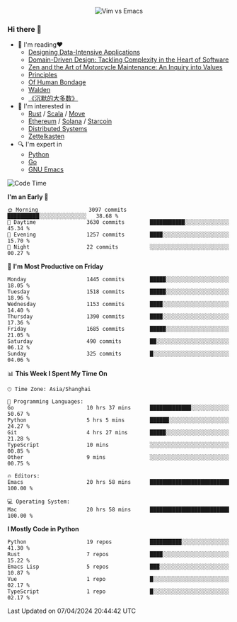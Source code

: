 <p align="center">
    <img src="https://gist.githubusercontent.com/coldnight/e696baffb094e71c96cb302118878eae/raw/40ea5053a6f66cc65f90f437e4173497da225958/banner.gif" alt="Vim vs Emacs" />
</p>

### Hi there 👋

- 📖 I'm reading❤️
    + [Designing Data-Intensive Applications](https://www.oreilly.com/library/view/designing-data-intensive-applications/9781491903063/)
    + [Domain-Driven Design: Tackling Complexity in the Heart of Software](https://www.dddcommunity.org/book/evans_2003/)
    + [Zen and the Art of Motorcycle Maintenance: An Inquiry into Values](https://en.wikipedia.org/wiki/Zen_and_the_Art_of_Motorcycle_Maintenance)
    + [Principles](https://www.principles.com/)
    + [Of Human Bondage](https://en.wikipedia.org/wiki/Of_Human_Bondage)
    + [Walden](https://en.wikipedia.org/wiki/Walden)
    + [《沉默的大多数》](https://en.wikipedia.org/wiki/Silent_majority)
- 🌱 I'm interested in
    + [Rust](https://www.rust-lang.org/) / [Scala](https://www.scala-lang.org/) / [Move](https://github.com/move-language/move/)
    + [Ethereum](https://ethereum.org/en/) / [Solana](https://solana.com/) / [Starcoin](https://github.com/starcoinorg/starcoin)
	+ [Distributed Systems](https://www.linuxzen.com/notes/topics/20200320174417_%E5%88%86%E5%B8%83%E5%BC%8F/)
	+ [Zettelkasten](https://www.linuxzen.com/notes/notes/20220120080920-slip_box/)
- 🔍 I'm expert in
    + [Python](https://www.python.org/)
    + [Go](https://go.dev/)
    + [GNU Emacs](https://www.gnu.org/software/emacs/)

<!--START_SECTION:waka-->
![Code Time](http://img.shields.io/badge/Code%20Time-2%2C802%20hrs%2012%20mins-blue)

**I'm an Early 🐤** 

```text
🌞 Morning                3097 commits        ██████████░░░░░░░░░░░░░░░   38.68 % 
🌆 Daytime                3630 commits        ███████████░░░░░░░░░░░░░░   45.34 % 
🌃 Evening                1257 commits        ████░░░░░░░░░░░░░░░░░░░░░   15.70 % 
🌙 Night                  22 commits          ░░░░░░░░░░░░░░░░░░░░░░░░░   00.27 % 
```
📅 **I'm Most Productive on Friday** 

```text
Monday                   1445 commits        █████░░░░░░░░░░░░░░░░░░░░   18.05 % 
Tuesday                  1518 commits        █████░░░░░░░░░░░░░░░░░░░░   18.96 % 
Wednesday                1153 commits        ████░░░░░░░░░░░░░░░░░░░░░   14.40 % 
Thursday                 1390 commits        ████░░░░░░░░░░░░░░░░░░░░░   17.36 % 
Friday                   1685 commits        █████░░░░░░░░░░░░░░░░░░░░   21.05 % 
Saturday                 490 commits         ██░░░░░░░░░░░░░░░░░░░░░░░   06.12 % 
Sunday                   325 commits         █░░░░░░░░░░░░░░░░░░░░░░░░   04.06 % 
```


📊 **This Week I Spent My Time On** 

```text
🕑︎ Time Zone: Asia/Shanghai

💬 Programming Languages: 
Go                       10 hrs 37 mins      █████████████░░░░░░░░░░░░   50.67 % 
Python                   5 hrs 5 mins        ██████░░░░░░░░░░░░░░░░░░░   24.27 % 
Git                      4 hrs 27 mins       █████░░░░░░░░░░░░░░░░░░░░   21.28 % 
TypeScript               10 mins             ░░░░░░░░░░░░░░░░░░░░░░░░░   00.85 % 
Other                    9 mins              ░░░░░░░░░░░░░░░░░░░░░░░░░   00.75 % 

🔥 Editors: 
Emacs                    20 hrs 58 mins      █████████████████████████   100.00 % 

💻 Operating System: 
Mac                      20 hrs 58 mins      █████████████████████████   100.00 % 
```

**I Mostly Code in Python** 

```text
Python                   19 repos            ██████████░░░░░░░░░░░░░░░   41.30 % 
Rust                     7 repos             ████░░░░░░░░░░░░░░░░░░░░░   15.22 % 
Emacs Lisp               5 repos             ███░░░░░░░░░░░░░░░░░░░░░░   10.87 % 
Vue                      1 repo              █░░░░░░░░░░░░░░░░░░░░░░░░   02.17 % 
TypeScript               1 repo              █░░░░░░░░░░░░░░░░░░░░░░░░   02.17 % 
```




 Last Updated on 07/04/2024 20:44:42 UTC
<!--END_SECTION:waka-->
